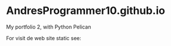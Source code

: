 # AndresProgrammer10.github.io
My portfolio 2, with Python Pelican 

For visit de web site static see:


